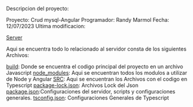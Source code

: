 Descripcion del proyecto:

Proyecto: Crud mysql-Angular
Programador: Randy Marmol
Fecha: 12/07/2023
Ultima modificacion:

[Server](server)

Aqui se encuentra todo lo relacionado al servidor consta de los siguientes Archivos:

 [build](server/build): Donde se encuentra el codigo principal del proyecto en un archivo Javascript
 [node_modules](server/node_modules): Aqui se encuentran todos los modulos a utilizar de Node y Angular
 [SRC](server/src): Aqui se encuentran los Archivos con el codigo en Typescript
 [package-lock.json](server/package-lock.json): Archivos Lock del Json
 [package.json](server/package.json):Configuraciones del servidor, scripts y configuraciones generales.
 [tsconfig.json](server/tsconfig.json): Configuraciones Generales de Typescript
